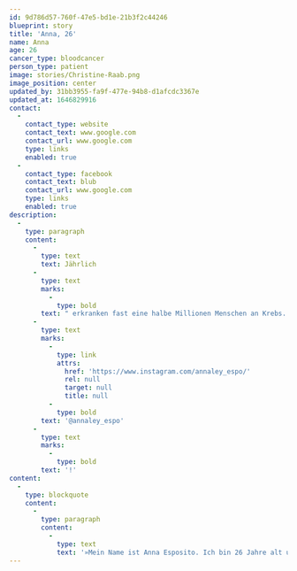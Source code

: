 ```yaml
---
id: 9d786d57-760f-47e5-bd1e-21b3f2c44246
blueprint: story
title: 'Anna, 26'
name: Anna
age: 26
cancer_type: bloodcancer
person_type: patient
image: stories/Christine-Raab.png
image_position: center
updated_by: 31bb3955-fa9f-477e-94b8-d1afcdc3367e
updated_at: 1646829916
contact:
  -
    contact_type: website
    contact_text: www.google.com
    contact_url: www.google.com
    type: links
    enabled: true
  -
    contact_type: facebook
    contact_text: blub
    contact_url: www.google.com
    type: links
    enabled: true
description:
  -
    type: paragraph
    content:
      -
        type: text
        text: Jährlich
      -
        type: text
        marks:
          -
            type: bold
        text: " erkranken fast eine halbe Millionen Menschen an Krebs. Doch wer sind diese Patient:innen?\_In den kommenden Wochen wollen wir derzeitigen Krebskämpfer:innen und ehemaligen Erkrankten ein Gesicht geben. Unsere erste Biografie ist von Anna Esposito, 26 Jahre. Vielen Dank für deine Geschichte,\_"
      -
        type: text
        marks:
          -
            type: link
            attrs:
              href: 'https://www.instagram.com/annaley_espo/'
              rel: null
              target: null
              title: null
          -
            type: bold
        text: '@annaley_espo'
      -
        type: text
        marks:
          -
            type: bold
        text: '!'
content:
  -
    type: blockquote
    content:
      -
        type: paragraph
        content:
          -
            type: text
            text: '»Mein Name ist Anna Esposito. Ich bin 26 Jahre alt und wurde im August 2019 mit akuter lymphatischer Leukämie diagnostiziert. Aufgrund eines Gendeffekts (Philadelphia Chromosom) musste ich nach Chemotherapie und Ganzkörperbestrahlung am 3.12.2019 mit Stemmzellen eines Fremdspenders transplantiert werden. Nach langem Krankenhausaufenthalt und schweren Zeiten bin ich mittlerweile krebsfrei. Wenn ich zurück blicke, bin ich stolz auf alles, was ich geschafft habe und mir geht es jeden Tag ein bisschen besser.«'
---
```

